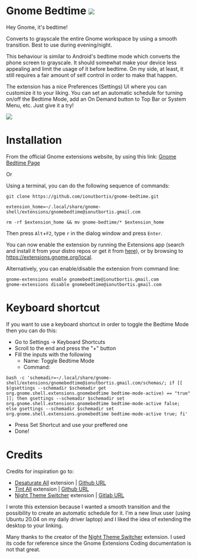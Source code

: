 

# Gnome Bedtime  ![](./extras/images/gnome-bedtime-icon.svg)

Hey Gnome, it's bedtime! 

Converts to grayscale the entire Gnome workspace by using a smooth transition. Best to use during evening/night.

This behaviour is similar to Android's bedtime mode which converts the phone screen to grayscale. It should somewhat make your device less appealing and limit the usage of it before bedtime. On my side, at least, it still requires a fair amount of self control in order to make that happen. 

The extension has a nice Preferences (Settings) UI where you can customize it to your liking. You can set an automatic schedule for turning on/off the Bedtime Mode, add an On Demand button to Top Bar or System Menu, etc. Just give it a try!

![](./extras/images/screenshot.png)

# Installation

From the official Gnome extensions website, by using this link:
[Gnome Bedtime Page](https://extensions.gnome.org/extension/4012/gnome-bedtime/)

Or

Using a terminal, you can do the following sequence of commands:

```
git clone https://github.com/ionutbortis/gnome-bedtime.git

extension_home=~/.local/share/gnome-shell/extensions/gnomebedtime@ionutbortis.gmail.com

rm -rf $extension_home && mv gnome-bedtime/* $extension_home
```

Then press `Alt`+`F2`, type `r` in the dialog window and press `Enter`.

You can now enable the extension by running the Extensions app (search and install it from your distro repos or get it from [here](https://flathub.org/apps/details/org.gnome.Extensions)), or by
browsing to https://extensions.gnome.org/local.

Alternatively, you can enable/disable the extension from command line:
```
gnome-extensions enable gnomebedtime@ionutbortis.gmail.com
gnome-extensions disable gnomebedtime@ionutbortis.gmail.com
```

# Keyboard shortcut

If you want to use a keyboard shortcut in order to toggle the Bedtime Mode then you can do this:
* Go to Settings -> Keyboard Shortcuts
* Scroll to the end and press the "+" button
* Fill the inputs with the following
  * Name: Toggle Bedtime Mode
  * Command:
```
bash -c 'schemadir=~/.local/share/gnome-shell/extensions/gnomebedtime@ionutbortis.gmail.com/schemas/; if [[ $(gsettings --schemadir $schemadir get org.gnome.shell.extensions.gnomebedtime bedtime-mode-active) == "true" ]]; then gsettings --schemadir $schemadir set org.gnome.shell.extensions.gnomebedtime bedtime-mode-active false; else gsettings --schemadir $schemadir set org.gnome.shell.extensions.gnomebedtime bedtime-mode-active true; fi'
```
  * Press Set Shortcut and use your preffered one
  * Done!


# Credits 

Credits for inspiration go to:
* [Desaturate All](https://extensions.gnome.org/extension/1102/desaturate-all/) extension | [Github URL](https://github.com/laerne/desaturate_all)
* [Tint All](https://extensions.gnome.org/extension/1471/tint-all/) extension | [Github URL](https://github.com/amarovita/tint-all)
* [Night Theme Switcher](https://extensions.gnome.org/extension/2236/night-theme-switcher/) extension | [Gitlab URL](https://gitlab.com/rmnvgr/nightthemeswitcher-gnome-shell-extension/)

I wrote this extension because I wanted a smooth transition and the possibility to create an automatic schedule for it. I'm a new linux user (using Ubuntu 20.04 on my daily driver laptop) and I liked the idea of extending the desktop to your linking.

Many thanks to the creator of the [Night Theme Switcher](https://gitlab.com/rmnvgr/nightthemeswitcher-gnome-shell-extension/) extension. I used its code for reference since the Gnome Extensions Coding documentation is not that great.

